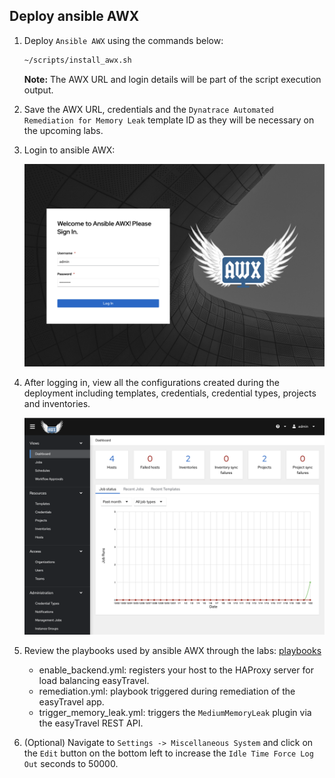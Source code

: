 ## Deploy ansible AWX

1. Deploy `Ansible AWX` using the commands below:

    ```bash
    ~/scripts/install_awx.sh
    ```

    **Note:** The AWX URL and login details will be part of the script execution output.

1. Save the AWX URL, credentials and the `Dynatrace Automated Remediation for Memory Leak` template ID as they will be necessary on the upcoming labs.

1. Login to ansible AWX:

    ![awx_login](../../../assets/images/awx-login.png)

1. After logging in, view all the configurations created during the deployment including templates, credentials, credential types, projects and inventories.

    ![awx-dashboard](../../../assets/images/awx-dashboard.png)

1. Review the playbooks used by ansible AWX through the labs: [playbooks](https://github.com/dynatrace-ace/perform2021-vhot-auto-remediation/tree/main/playbooks)
    * enable_backend.yml: registers your host to the HAProxy server for load balancing easyTravel.
    * remediation.yml: playbook triggered during remediation of the easyTravel app.
    * trigger_memory_leak.yml: triggers the `MediumMemoryLeak` plugin via the easyTravel REST API.

1. (Optional) Navigate to `Settings -> Miscellaneous System` and click on the `Edit` button on the bottom left to increase the `Idle Time Force Log Out` seconds to 50000.